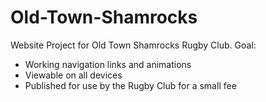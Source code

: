 # Old-Town-Shamrocks
Website Project for Old Town Shamrocks Rugby Club.
Goal:
- Working navigation links and animations
- Viewable on all devices
- Published for use by the Rugby Club for a small fee
